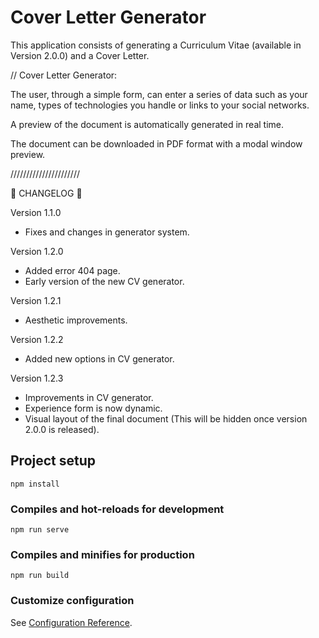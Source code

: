 # Cover Letter Generator

This application consists of generating a Curriculum Vitae (available in Version 2.0.0) and a Cover Letter.

// Cover Letter Generator: 

The user, through a simple form, can enter a series of data such as your name, types of technologies you handle or links to your social networks.

A preview of the document is automatically generated in real time. 

The document can be downloaded in PDF format with a modal window preview.

//////////////////////

:memo: CHANGELOG :memo:

Version 1.1.0

* Fixes and changes in generator system.

Version 1.2.0

* Added error 404 page.
* Early version of the new CV generator.

Version 1.2.1

* Aesthetic improvements.

Version 1.2.2

* Added new options in CV generator.

Version 1.2.3 

* Improvements in CV generator. 
* Experience form is now dynamic.
* Visual layout of the final document (This will be hidden once version 2.0.0 is released).

## Project setup
```
npm install
```

### Compiles and hot-reloads for development
```
npm run serve
```

### Compiles and minifies for production
```
npm run build
```

### Customize configuration
See [Configuration Reference](https://cli.vuejs.org/config/).
